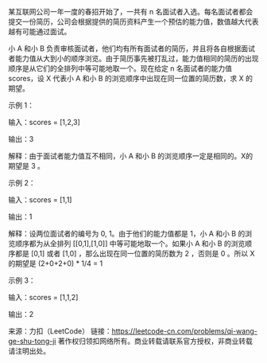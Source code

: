 某互联网公司一年一度的春招开始了，一共有 n 名面试者入选。每名面试者都会提交一份简历，公司会根据提供的简历资料产生一个预估的能力值，数值越大代表越有可能通过面试。

小 A 和小 B 负责审核面试者，他们均有所有面试者的简历，并且将各自根据面试者能力值从大到小的顺序浏览。由于简历事先被打乱过，能力值相同的简历的出现顺序是从它们的全排列中等可能地取一个。现在给定 n 名面试者的能力值 scores，设 X 代表小 A 和小 B 的浏览顺序中出现在同一位置的简历数，求 X 的期望。


示例 1：

输入：scores = [1,2,3]

输出：3

解释：由于面试者能力值互不相同，小 A 和小 B 的浏览顺序一定是相同的。X的期望是 3 。

示例 2：

输入：scores = [1,1]

输出：1

解释：设两位面试者的编号为 0, 1。由于他们的能力值都是 1，小 A 和小 B 的浏览顺序都为从全排列 [[0,1],[1,0]] 中等可能地取一个。如果小 A 和小 B 的浏览顺序都是 [0,1] 或者 [1,0] ，那么出现在同一位置的简历数为 2 ，否则是 0 。所以 X 的期望是 (2+0+2+0) * 1/4 = 1

示例 3：

输入：scores = [1,1,2]

输出：2

来源：力扣（LeetCode）
链接：https://leetcode-cn.com/problems/qi-wang-ge-shu-tong-ji
著作权归领扣网络所有。商业转载请联系官方授权，非商业转载请注明出处。